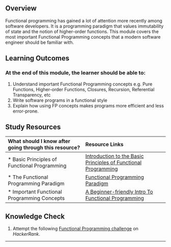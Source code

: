## **Overview**

Functional programming has gained a lot of attention more recently among software developers. It is a programming paradigm that values immutability of state and the notion of higher-order functions. This module covers the most important Functional Programming concepts that a modern software engineer should be familiar with.

## **Learning Outcomes**
### **At the end of this module, the learner should be able to:**
1. Understand important Functional Programming concepts e.g. Pure Functions, Higher-order Functions, Closures, Recursion, Referential Transparency, etc
2. Write software programs in a functional style
3. Explain how using FP concepts makes programs more efficient and less error-prone.

## **Study Resources**
| What should I know after going through this resource?   |      Resource Links      |
|:-------------|:------------------|
| * Basic Principles of Functional Programming|[Introduction to the Basic Principles of Functional Programming](https://medium.freecodecamp.org/an-introduction-to-the-basic-principles-of-functional-programming-a2c2a15c84) |
| * The Functional Programming Paradigm|[Functional Programming Paradigm](https://www.geeksforgeeks.org/functional-programming-paradigm/) |
| * Important Functional Programming Concepts|[A Beginner-friendly Intro To Functional Programming](https://codeburst.io/a-beginner-friendly-intro-to-functional-programming-4f69aa109569) |

## **Knowledge Check**
1. Attempt the following [Functional Programming challenge](https://www.hackerrank.com/challenges/kmp-fp/problem) on *HackerRank*.
------------
